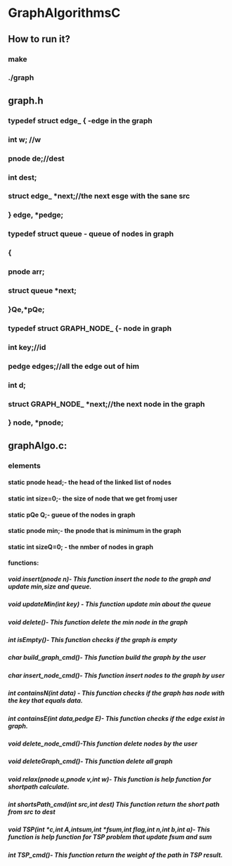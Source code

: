 # GraphAlgorithmsC
## How to run it?
### make
### ./graph
## graph.h
### typedef struct edge_ { -edge in the graph
###    int w; //w
###    pnode  de;//dest
###    int dest;
###    struct edge_ *next;//the next esge with the sane src
### } edge, *pedge;

### typedef struct queue - queue of nodes in graph
### {
###    pnode arr;
###    struct queue *next;
### }Qe,*pQe;
### typedef struct GRAPH_NODE_ {- node in graph
###    int key;//id
###    pedge edges;//all the edge out of him
###    int d;
###    struct GRAPH_NODE_ *next;//the next node in the graph
### } node, *pnode;

## graphAlgo.c:
### elements
#### static pnode head;- the head of the linked list of nodes
#### static int size=0;- the size of node that we get fromj user
#### static pQe Q;- gueue of the nodes in graph
#### static pnode min;- the pnode that is minimum in the graph
#### static int sizeQ=0; - the nmber of nodes in graph
#### functions:
##### void insert(pnode n)- This function insert the node to the graph and update min,size and queue.
##### void updateMin(int key) - This function update min about the queue
##### void delete()- This function delete the min node in the graph
##### int isEmpty()- This function checks if the graph is empty
##### char build_graph_cmd()- This function build the graph by the user
##### char insert_node_cmd()- This function insert nodes to the graph by user
##### int containsN(int data) -  This function checks if the graph has node with the key that equals data.
##### int containsE(int data,pedge E)- This function checks if the edge exist in graph.
##### void delete_node_cmd()-This function delete nodes by the user
##### void deleteGraph_cmd()- This function delete all graph
##### void relax(pnode u,pnode v,int w)- This function is help function for shortpath calculate.
##### int shortsPath_cmd(int src,int dest) This function return the short path from src to dest
##### void TSP(int *c,int *A,int*sum,int *fsum,int flag,int n,int b,int a)- This function is help function for TSP problem that update fsum and sum
##### int TSP_cmd()- This function return the weight of the path in TSP result.



